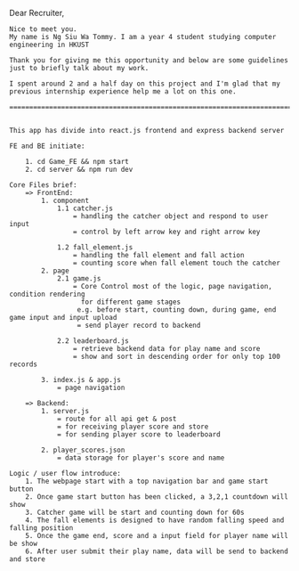 Dear Recruiter, 

    Nice to meet you. 
    My name is Ng Siu Wa Tommy. I am a year 4 student studying computer engineering in HKUST

    Thank you for giving me this opportunity and below are some guidelines just to briefly talk about my work. 

    I spent around 2 and a half day on this project and I'm glad that my previous internship experience help me a lot on this one.

    =========================================================================================
    

    This app has divide into react.js frontend and express backend server

    FE and BE initiate:

        1. cd Game_FE && npm start
        2. cd server && npm run dev

    Core Files brief:
        => FrontEnd:
            1. component
                1.1 catcher.js     
                    = handling the catcher object and respond to user input
                    = control by left arrow key and right arrow key

                1.2 fall_element.js 
                    = handling the fall element and fall action
                    = counting score when fall element touch the catcher
            2. page
                2.1 game.js
                    = Core Control most of the logic, page navigation, condition rendering
                      for different game stages 
                     e.g. before start, counting down, during game, end game input and input upload
                     = send player record to backend

                2.2 leaderboard.js
                    = retrieve backend data for play name and score
                    = show and sort in descending order for only top 100 records

            3. index.js & app.js
                = page navigation

        => Backend:
            1. server.js
                = route for all api get & post
                = for receiving player score and store
                = for sending player score to leaderboard

            2. player_scores.json
                = data storage for player's score and name

    Logic / user flow introduce:
        1. The webpage start with a top navigation bar and game start button
        2. Once game start button has been clicked, a 3,2,1 countdown will show
        3. Catcher game will be start and counting down for 60s
        4. The fall elements is designed to have random falling speed and falling position
        5. Once the game end, score and a input field for player name will be show 
        6. After user submit their play name, data will be send to backend and store

